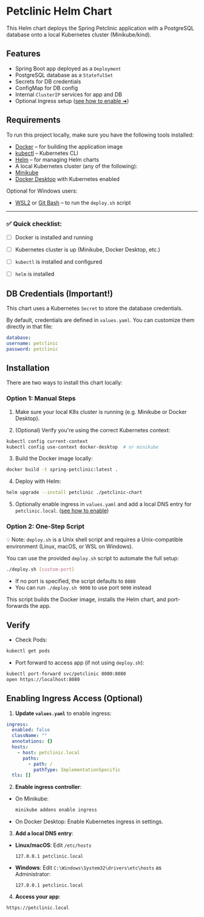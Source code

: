 # Petclinic Helm Chart

This Helm chart deploys the Spring Petclinic application with a PostgreSQL database onto a local Kubernetes cluster (Minikube/kind).

## Features
- Spring Boot app deployed as a `Deployment`
- PostgreSQL database as a `StatefulSet`
- Secrets for DB credentials
- ConfigMap for DB config
- Internal `ClusterIP` services for app and DB
- Optional Ingress setup ([see how to enable ➜](#enabling-ingress-access))

## Requirements

To run this project locally, make sure you have the following tools installed:

- [Docker](https://www.docker.com/) – for building the application image
- [kubectl](https://kubernetes.io/docs/tasks/tools/) – Kubernetes CLI
- [Helm](https://helm.sh/) – for managing Helm charts
- A local Kubernetes cluster (any of the following):
- [Minikube](https://minikube.sigs.k8s.io/docs/)
- [Docker Desktop](https://www.docker.com/products/docker-desktop/) with Kubernetes enabled

Optional for Windows users:
- [WSL2](https://learn.microsoft.com/en-us/windows/wsl/) or [Git Bash](https://gitforwindows.org/) – to run the `deploy.sh` script

---

### ✅ **Quick checklist**:

- [ ] Docker is installed and running  
- [ ] Kubernetes cluster is up (Minikube, Docker Desktop, etc.)  
- [ ] `kubectl` is installed and configured  
- [ ] `helm` is installed  


## DB Credentials (Important!)
This chart uses a Kubernetes `Secret` to store the database credentials.

By default, credentials are defined in `values.yaml`. You can customize them directly in that file:

```yaml
database:
username: petclinic
password: petclinic
```

## Installation

There are two ways to install this chart locally:

### Option 1: Manual Steps

1. Make sure your local K8s cluster is running (e.g. Minikube or Docker Desktop).

2. (Optional) Verify you're using the correct Kubernetes context:
```bash
kubectl config current-context
kubectl config use-context docker-desktop  # or minikube
```

3. Build the Docker image locally:
```bash
docker build -t spring-petclinic:latest .
```

4. Deploy with Helm:
```bash
helm upgrade --install petclinic ./petclinic-chart
```

5. Optionally enable ingress in `values.yaml` and add a local DNS entry for `petclinic.local`. ([see how to enable](#enabling-ingress-access))

### Option 2: One-Step Script
💡 Note: `deploy.sh` is a Unix shell script and requires a Unix-compatible environment (Linux, macOS, or WSL on Windows).

You can use the provided `deploy.sh` script to automate the full setup:

```bash
./deploy.sh [custom-port]
```

- If no port is specified, the script defaults to `8080`
- You can run `./deploy.sh 9090` to use port `9090` instead

This script builds the Docker image, installs the Helm chart, and port-forwards the app.

## Verify
- Check Pods:
```bash
kubectl get pods
```
- Port forward to access app (if not using `deploy.sh`):
```bash
kubectl port-forward svc/petclinic 8080:8080
open https://localhost:8080
```

## Enabling Ingress Access (Optional)

1. **Update `values.yaml`** to enable ingress:

```yaml
ingress:
  enabled: false
  className: ""
  annotations: {}
  hosts:
    - host: petclinic.local
      paths:
        - path: /
          pathType: ImplementationSpecific
  tls: []
```

2. **Enable ingress controller**:
- On Minikube:
    ```bash
    minikube addons enable ingress
    ```
- On Docker Desktop: Enable Kubernetes ingress in settings.

3. **Add a local DNS entry**:
- **Linux/macOS**: Edit `/etc/hosts`
    ```
    127.0.0.1 petclinic.local
    ```
- **Windows**: Edit `C:\Windows\System32\drivers\etc\hosts` as Administrator:
    ```
    127.0.0.1 petclinic.local
    ```

4. **Access your app**:
```
https://petclinic.local
```
